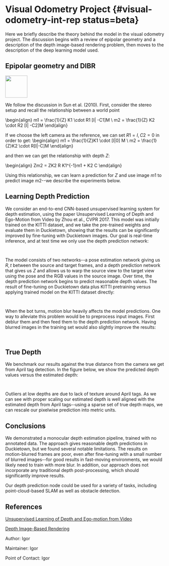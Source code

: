 # Visual Odometry Project {#visual-odometry-int-rep status=beta}

Here we briefly describe the theory behind the model in the visual odometry project.  The discussion begins with a review of epipolar geometry and a description of the depth image-based rendering problem, then moves to the description of the deep learning model used.

## Epipolar geometry and DIBR

<div figure-id="fig:epipolar-geometry" figure-caption="Epipolar geometry.">
     <img src="epipolar.png" width='400' style='width: 5em'/>
</div>

We follow the discussion in Sun et al. (2010).  First, consider the stereo setup and recall the relationship between a world point

\begin{align}
m1 = \frac{1}{Z} K1 \cdot R1 [I| -C1]M \\
m2 = \frac{1}{Z} K2 \cdot R2 [I| -C2]M
\end{align}

If we choose the left camera as the reference, we can set $R1=I, C2=0$ in order to get:
\begin{align}
m1 = \frac{1}{Z}K1 \cdot [I|0] M \\
m2 = \frac{1}{Z}K2 \cdot R[I|-C]M
\end{align}

and then we can get the relationship with depth $Z$:

\begin{align}
Zm2 = ZK2 R K1^{-1}m1 + K2 C
\end{align}

Using this relationship, we can learn a prediction for $Z$ and use image $m1$ to predict image $m2$--we describe the experiments below.

## Learning Depth Prediction

We consider an end-to-end CNN-based unsupervised learning system for depth estimation, using the paper Unsupervised Learning of Depth and Ego-Motion from Video by Zhou et al., CVPR 2017.  This model was initially trained on the KITTI dataset, and we take the pre-trained weights and evaluate them in Duckietown, showing that the results can be significantly improved by fine-tuning with Duckietown images.  Our goal is real-time inference, and at test time we only use the depth prediction network:

<div figure-id="fig:dispnet" figure-caption="The general architecture.">
     <img src="dispnet.png" width='400' style='width: 15'/>
</div>

The model consists of two networks--a pose estimation network giving us $R,t$ between the source and target frames, and a depth prediction network that gives us $Z$ and allows us to warp the source view to the target view using the pose and the RGB values in the source image.  Over time, the depth prediction network begins to predict reasonable depth values.
The result of fine-tuning on Duckietown data plus KITTI pretraining versus applying trained model on the KITTI dataset directly:

<div figure-id="fig:finetune" figure-caption="Fine tuning on our dataset.">
     <img src="pretrain.png" width='500' style='width: 15'/>
</div>

When the bot turns, motion blur heavily affects the model predictions. One way to alleviate this problem would be to preprocess input images. First deblur them and then feed them to the depth prediction network. Having blurred images in the training set would also slightly improve the results:

<div figure-id="fig:blur" figure-caption="Results on motion-blurred images.">
     <img src="blur.png" style='width: 15'/>
</div>

## True Depth

We benchmark our results against the true distance from the camera we get from April tag detection.  In the figure below, we show the predicted depth values versus the estimated depth:

<div figure-id="fig:realdepth" figure-caption="Comparison to true depth.">
     <img src="real_depth.png" style='width: 15'/>
</div>

Outliers at low depths are due to lack of texture around April tags. As we can see with proper scaling our estimated depth is well aligned with the  estimated depth from April tags--using a sparse set of true depth maps, we can rescale our pixelwise prediction into metric units.

## Conclusions

We demonstrated a monocular depth estimation pipeline, trained with no annotated data.  The approach gives reasonable depth predictions in Duckietown, but we found several notable limitations.  The results on motion-blurred frames are poor, even after fine-tuning with a small number of blurred images--for good results in fast-moving environments, we would likely need to train with more blur.  In addition, our approach does not incorporate any traditional depth post-processing, which should significantly improve results.

Our depth prediction node could be used for a variety of tasks, including point-cloud-based SLAM as well as obstacle detection.

## References

[Unsupervised Learning of Depth and Ego-motion from Video](https://people.eecs.berkeley.edu/~tinghuiz/projects/SfMLearner/)

[Depth Image-Based Rendering](http://www.apsipa.org/proceedings_2010/pdf/APSIPA197.pdf)

Author: Igor

Maintainer: Igor

Point of Contact: Igor
